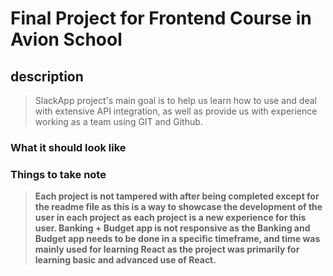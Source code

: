 # Final Project for Frontend Course in Avion School

## description
> SlackApp project's main goal is to help us learn how to use and deal with extensive API integration, as well as provide us with experience working as a team using GIT and Github.

### What it should look like


### Things to take note
>**Each project is not tampered with after being completed except for the readme file as this is a way to showcase the development of the user in each project as each project is a new experience for this user. Banking + Budget app is not responsive as the Banking and Budget app needs to be done in a specific timeframe, and time was mainly used for learning React as the project was primarily for learning basic and advanced use of React.**

